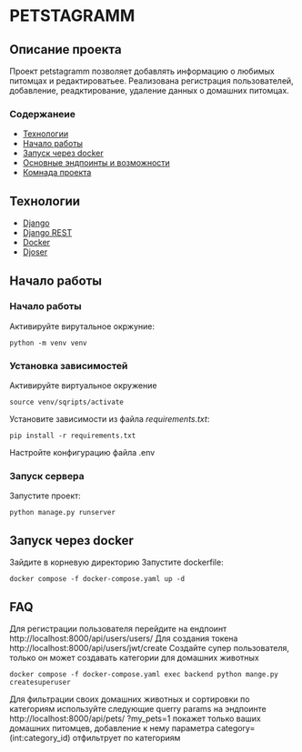 # PETSTAGRAMM
## Описание проекта
Проект petstagramm позволяет добавлять информацию о любимых питомцах и редактироватьее.
Реализована регистрация пользователей, добавление, реадктирование, удаление данных о домашних питомцах.  
### Содержанеие

- [Технологии](#tech)
- [Начало работы](#begining)
- [Запуск через docker](#docker)
- [Основные эндпоинты и возможности](#endpoints)
- [Комнада проекта](#team)

## <a name="tech">Технологии</a>

- [Django](https://www.djangoproject.com/)
- [Django REST](https://www.django-rest-framework.org/)
- [Docker](https://www.docker.com/)
- [Djoser](https://djoser.readthedocs.io/en/latest/index.html)

## <a name="begining">Начало работы</a>

### Начало работы

Активируйте вирутальное окржуние:

```
python -m venv venv
```

### Установка зависимостей
Активируйте виртуальное окружение

```
source venv/sqripts/activate
```

Установите зависимости из файла *requirements.txt*:

```
pip install -r requirements.txt
```
Настройте конфигурацию файла .env

### Запуск сервера

Запустите проект:

```
python manage.py runserver
```
## <a name="docker">Запуск через docker</a>
Зайдите в корневую директорию
Запустите dockerfile:

```
docker compose -f docker-compose.yaml up -d
```
## <a name="endpoints">FAQ</a>
Для регистрации пользователя перейдите на ендпоинт
    http://localhost:8000/api/users/users/
Для создания токена
    http://localhost:8000/api/users/jwt/create
Создайте супер пользователя, только он может создавать категории для домашних животных
```
docker compose -f docker-compose.yaml exec backend python mange.py createsuperuser
```
Для фильтрации своих домашних животных и сортировки по категориям используйте 
следующие querry params на эндпоинте http://localhost:8000/api/pets/ ?my_pets=1 покажет 
только ваших домашних питомцев, добавление к нему параметра category=(int:category_id) 
отфильтрует по категориям